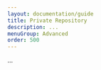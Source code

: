 ```yaml
---
layout: documentation/guide
title: Private Repository
description: ...
menuGroup: Advanced
order: 500
---
```


...
